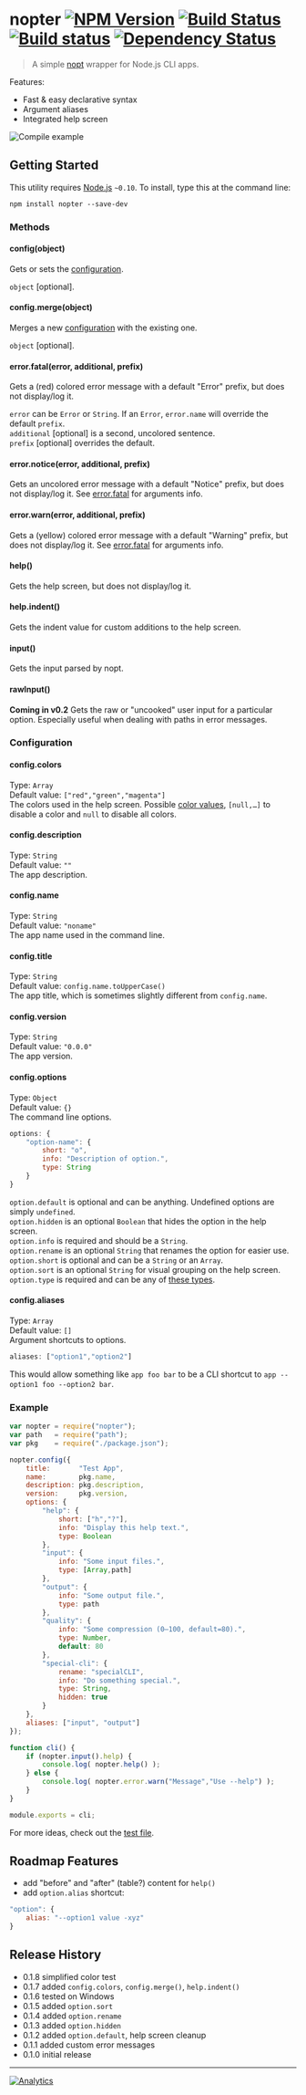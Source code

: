 # nopter [![NPM Version](http://badge.fury.io/js/nopter.svg)](http://badge.fury.io/js/nopter) [![Build Status](https://secure.travis-ci.org/stevenvachon/nopter.svg)](http://travis-ci.org/stevenvachon/nopter) [![Build status](https://ci.appveyor.com/api/projects/status/hcw1rfsfb6ph2hhc)](https://ci.appveyor.com/project/stevenvachon/nopter) [![Dependency Status](https://david-dm.org/stevenvachon/nopter.svg)](https://david-dm.org/stevenvachon/nopter)

> A simple [nopt](https://www.npmjs.org/package/nopt) wrapper for Node.js CLI apps.

Features:
* Fast & easy declarative syntax
* Argument aliases
* Integrated help screen

![Compile example](https://raw.github.com/stevenvachon/nopter/master/misc/help-screen.png)

## Getting Started

This utility requires [Node.js](http://nodejs.org/) `~0.10`. To install, type this at the command line:
```
npm install nopter --save-dev
```

### Methods

#### config(object)
Gets or sets the [configuration](#Configuration).

`object` [optional].  

#### config.merge(object)
Merges a new [configuration](#Configuration) with the existing one.

`object` [optional].  

#### error.fatal(error, additional, prefix)
Gets a (red) colored error message with a default "Error" prefix, but does not display/log it.

`error` can be `Error` or `String`. If an `Error`, `error.name` will override the default `prefix`.  
`additional` [optional] is a second, uncolored sentence.  
`prefix` [optional] overrides the default.

#### error.notice(error, additional, prefix)
Gets an uncolored error message with a default "Notice" prefix, but does not display/log it.
See [error.fatal](#errorfatal) for arguments info.

#### error.warn(error, additional, prefix)
Gets a (yellow) colored error message with a default "Warning" prefix, but does not display/log it.
See [error.fatal](#errorfatal) for arguments info.

#### help()
Gets the help screen, but does not display/log it.

#### help.indent()
Gets the indent value for custom additions to the help screen.

#### input()
Gets the input parsed by nopt.

#### rawInput()
**Coming in v0.2** Gets the raw or "uncooked" user input for a particular option. Especially useful when dealing with paths in error messages.

### Configuration

#### config.colors
Type: `Array`  
Default value: `["red","green","magenta"]`  
The colors used in the help screen. Possible [color values](https://www.npmjs.org/package/colors), `[null,…]` to disable a color and `null` to disable all colors.

#### config.description
Type: `String`  
Default value: `""`  
The app description.

#### config.name
Type: `String`  
Default value: `"noname"`  
The app name used in the command line.

#### config.title
Type: `String`  
Default value: `config.name.toUpperCase()`  
The app title, which is sometimes slightly different from `config.name`.

#### config.version
Type: `String`  
Default value: `"0.0.0"`  
The app version.

#### config.options
Type: `Object`  
Default value: `{}`  
The command line options.
```js
options: {
	"option-name": {
		short: "o",
		info: "Description of option.",
		type: String
	}
}
```
`option.default` is optional and can be anything. Undefined options are simply `undefined`.  
`option.hidden` is an optional `Boolean` that hides the option in the help screen.  
`option.info` is required and should be a `String`.  
`option.rename` is an optional `String` that renames the option for easier use.  
`option.short` is optional and can be a `String` or an `Array`.  
`option.sort` is an optional `String` for visual grouping on the help screen.  
`option.type` is required and can be any of [these types](https://www.npmjs.org/package/nopt#types).

#### config.aliases
Type: `Array`  
Default value: `[]`  
Argument shortcuts to options.
```js
aliases: ["option1","option2"]
```
This would allow something like `app foo bar` to be a CLI shortcut to `app --option1 foo --option2 bar`.

### Example
```js
var nopter = require("nopter");
var path   = require("path");
var pkg    = require("./package.json");

nopter.config({
	title:       "Test App",
	name:        pkg.name,
	description: pkg.description,
	version:     pkg.version,
	options: {
		"help": {
			short: ["h","?"],
			info: "Display this help text.",
			type: Boolean
		},
		"input": {
			info: "Some input files.",
			type: [Array,path]
		},
		"output": {
			info: "Some output file.",
			type: path
		},
		"quality": {
			info: "Some compression (0–100, default=80).",
			type: Number,
			default: 80
		},
		"special-cli": {
			rename: "specialCLI",
			info: "Do something special.",
			type: String,
			hidden: true
		}
	},
	aliases: ["input", "output"]
});

function cli() {
	if (nopter.input().help) {
		console.log( nopter.help() );
	} else {
		console.log( nopter.error.warn("Message","Use --help") );
	}
}

module.exports = cli;
```
For more ideas, check out the [test file](https://github.com/stevenvachon/nopter/tree/master/test/meta/app.js).

## Roadmap Features
* add "before" and "after" (table?) content for `help()`
* add `option.alias` shortcut:
```js
"option": {
	alias: "--option1 value -xyz"
}
```

## Release History
* 0.1.8 simplified color test
* 0.1.7 added `config.colors`, `config.merge()`, `help.indent()`
* 0.1.6 tested on Windows
* 0.1.5 added `option.sort`
* 0.1.4 added `option.rename`
* 0.1.3 added `option.hidden`
* 0.1.2 added `option.default`, help screen cleanup
* 0.1.1 added custom error messages
* 0.1.0 initial release

---

[![Analytics](https://ga-beacon.appspot.com/UA-3614308-14/stevenvachon/nopter)](https://github.com/igrigorik/ga-beacon "Google Analytics")
